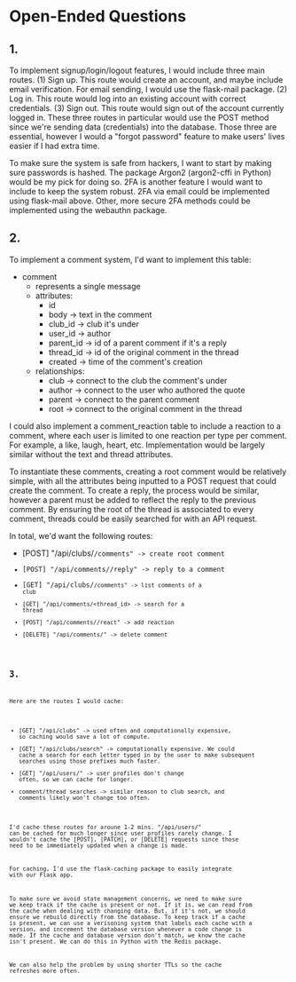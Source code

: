 # Open-Ended Questions

## 1.
To implement signup/login/logout features, I would include three main routes. (1) Sign up. This route would create an account, and maybe include email verification. For email sending, I would use the flask-mail package. (2) Log in. This route would log into an existing account with correct credentials. (3) Sign out. This route would sign out of the account currently logged in. These three routes in particular would use the POST method since we're sending data (credentials) into the database. Those three are essential, however I would a "forgot password" feature to make users' lives easier if I had extra time. 

To make sure the system is safe from hackers, I want to start by making sure passwords is hashed. The package Argon2 (argon2-cffi in Python) would be my pick for doing so. 2FA is another feature I would want to include to keep the system robust. 2FA via email could be implemented using flask-mail above. Other, more secure 2FA methods could be implemented using the webauthn package. 

## 2.
To implement a comment system, I'd want to implement this table: 
- comment
    - represents a single message 
    - attributes:
        - id
        - body -> text in the comment
        - club_id -> club it's under
        - user_id -> author
        - parent_id -> id of a parent comment if it's a reply
        - thread_id -> id of the original comment in the thread
        - created -> time of the comment's creation
    - relationships:
        - club -> connect to the club the comment's under 
        - author -> connect to the user who authored the quote
        - parent -> connect to the parent comment
        - root -> connect to the original comment in the thread

I could also implement a comment_reaction table to include a reaction to a comment, where each user is limited to one reaction per type per comment. For example, a like, laugh, heart, etc. Implementation would be largely similar without the text and thread attributes. 

To instantiate these comments, creating a root comment would be relatively simple, with all the attributes being inputted to a POST request that could create the comment. To create a reply, the process would be similar, however a parent must be added to reflect the reply to the previous comment. By ensuring the root of the thread is associated to every comment, threads could be easily searched for with an API request. 

In total, we'd want the following routes:
- [POST] "/api/clubs/<code>/comments" -> create root comment
- [POST] "/api/comments/<id>/reply" -> reply to a comment
- [GET] "/api/clubs/<code>/comments" -> list comments of a club
- [GET] "/api/comments/<thread_id> -> search for a thread
- [POST] "/api/comments/<id>/react" -> add reaction
- [DELETE] "/api/comments/<id>" -> delete comment

## 3.
Here are the routes I would cache: 
- [GET] "/api/clubs" -> used often and computationally expensive, so caching would save a lot of compute. 
- [GET] "/api/clubs/search" -> computationally expensive. We could cache a search for each letter typed in by the user to make subsequent searches using those prefixes much faster. 
- [GET] "/api/users/<username>" -> user profiles don't change often, so we can cache for longer. 
- comment/thread searches -> similar reason to club search, and comments likely won't change too often. 

I'd cache these routes for aroune 1-2 mins. "/api/users/<username>" can be cached for much longer since user profiles rarely change. I wouldn't cache the [POST], [PATCH], or [DELETE] requests since those need to be immediately updated when a change is made. 

For caching, I'd use the flask-caching package to easily integrate with our Flask app. 

To make sure we avoid state management concerns, we need to make sure we keep track if the cache is present or not. If it is, we can read from the cache when dealing with changing data. But, if it's not, we should ensure we rebuild directly from the database. To keep track if a cache is present, we can use a verisoning system that labels each cache with a version, and increment the database version whenever a code change is made. If the cache and database version don't match, we know the cache isn't present. We can do this in Python with the Redis package. 

We can also help the problem by using shorter TTLs so the cache refreshes more often. 

